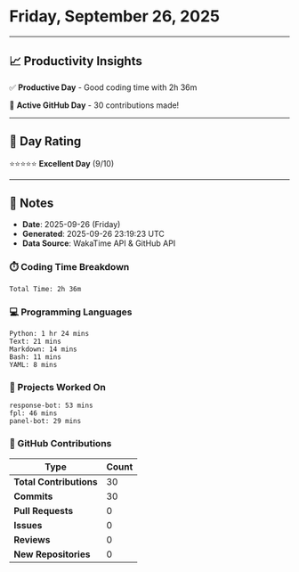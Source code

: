 # Friday, September 26, 2025

---

## 📈 Productivity Insights

✅ **Productive Day** - Good coding time with 2h 36m

🚀 **Active GitHub Day** - 30 contributions made!

---

## 🎯 Day Rating

⭐⭐⭐⭐⭐ **Excellent Day** (9/10)

---

## 📝 Notes

- **Date**: 2025-09-26 (Friday)
- **Generated**: 2025-09-26 23:19:23 UTC
- **Data Source**: WakaTime API & GitHub API


### ⏱️ Coding Time Breakdown

```
Total Time: 2h 36m
```

### 💻 Programming Languages

```
Python: 1 hr 24 mins
Text: 21 mins
Markdown: 14 mins
Bash: 11 mins
YAML: 8 mins
```

### 📂 Projects Worked On

```
response-bot: 53 mins
fpl: 46 mins
panel-bot: 29 mins

```


### 🐙 GitHub Contributions

| Type | Count |
|------|-------|
| **Total Contributions** | 30 |
| **Commits** | 30 |
| **Pull Requests** | 0 |
| **Issues** | 0 |
| **Reviews** | 0 |
| **New Repositories** | 0 |

